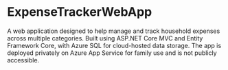 # ExpenseTrackerWebApp
A web application designed to help manage and track household expenses across multiple categories. Built using ASP.NET Core MVC and Entity Framework Core, with Azure SQL for cloud-hosted data storage. The app is deployed privately on Azure App Service for family use and is not publicly accessible.

